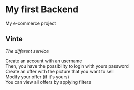 # My first Backend

My e-commerce project

## Vinte

*The different service*

  Create an account with an username  
  Then, you have the possibility to login with yours password  
  Create an offer with the picture that you want to sell   
  Modify your offer (if it's yours)  
  You can view all offers by applying filters  
  
